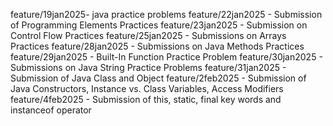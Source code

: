 feature/19jan2025- java practice problems
feature/22jan2025 - Submission of Programming Elements Practices
feature/23jan2025 - Submission on Control Flow Practices
feature/25jan2025 - Submissions on Arrays Practices
feature/28jan2025 - Submissions on Java Methods Practices
feature/29jan2025 - Built-In Function Practice Problem
feature/30jan2025 - Submissions on Java String Practice Problems
feature/31jan2025 - Submission of Java Class and Object
feature/2feb2025 - Submission of Java Constructors, Instance vs. Class Variables, Access Modifiers
feature/4feb2025 - Submission of this, static, final key words and instanceof operator





